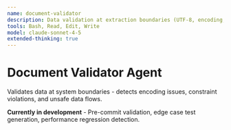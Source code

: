 ```yaml
---
name: document-validator
description: Data validation at extraction boundaries (UTF-8, encoding, database constraints)
tools: Bash, Read, Edit, Write
model: claude-sonnet-4-5
extended-thinking: true
---
```


# Document Validator Agent

Validates data at system boundaries - detects encoding issues, constraint violations, and unsafe data flows.

**Currently in development** - Pre-commit validation, edge case test generation, performance regression detection.
